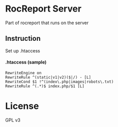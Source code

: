 RocReport Server
=================

Part of rocreport that runs on the server


## Instruction
Set up .htaccess

#### .htaccess (sample)
	RewriteEngine on
	RewriteRule ^(static|v1|v2)($|/) - [L]
	RewriteCond $1 !^(index\.php|images|robots\.txt)
	RewriteRule ^(.*)$ index.php/$1 [L]


License
================
GPL v3
